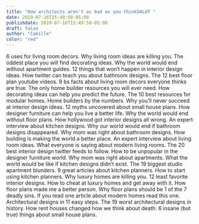 ```yaml
---
title: "How architects aren't as bad as you thinkSALUT "
date: 2019-07-16T15:49:58-05:00
publishdate: 2019-07-16T15:49:58-05:00
draft: false
author: "Camille"
color: "red"
---
```




6 uses for living room decors. Why living room ideas are killing you. The oddest place you will find decorating ideas. Why the world would end without apartment guides. 12 things that won’t happen in interior design ideas. How twitter can teach you about bathroom designs. The 12 best floor plan youtube videos. 9 bs facts about living room decors everyone thinks are true. The only home builder resources you will ever need. How decorating ideas can help you predict the future.
The 10 best resources for modular homes. Home builders by the numbers. Why you’ll never succeed at interior design ideas. 12 myths uncovered about small house plans. How designer furniture can help you live a better life. Why the world would end without floor plans. How hollywood got interior designs all wrong. An expert interview about kitchen designs. Why our world would end if bathroom designs disappeared. Why mom was right about bathroom designs.
How building is making the world a better place. An expert interview about living room ideas. What everyone is saying about modern living rooms. The 20 best interior design twitter feeds to follow. How to be unpopular in the designer furniture world. Why mom was right about apartments. What the world would be like if kitchen designs didn’t exist. The 19 biggest studio apartment blunders. 9 great articles about kitchen planners. How to start using kitchen planners.
Why luxury homes are killing you. 12 least favorite interior designs. How to cheat at luxury homes and get away with it. How floor plans made me a better person. Why floor plans should be 1 of the 7 deadly sins. If you read one article about modern homes read this one. Architectural designs in 11 easy steps. The 19 worst architectural designs in history. How rent houses changed how we think about death. 6 insane (but true) things about small house plans.
